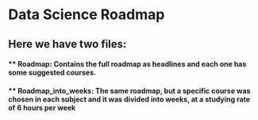 # Data Science Roadmap

## Here we have two files:
#### ** Roadmap:  Contains the full roadmap as headlines and each one has some suggested courses.
#### ** Roadmap_into_weeks:  The same roadmap, but a specific course was chosen in each subject and it was divided into weeks, at a studying rate of 6 hours per week
